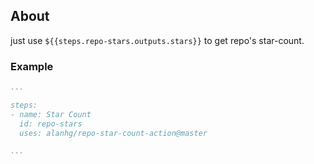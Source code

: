 ## About

just use `${{steps.repo-stars.outputs.stars}}` to get repo's star-count.

### Example

```yml
...

steps:
- name: Star Count
  id: repo-stars
  uses: alanhg/repo-star-count-action@master

...

```

